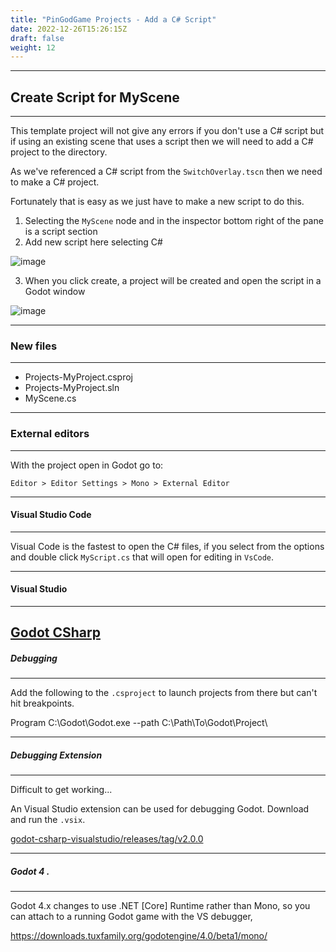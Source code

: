 ```yaml
---
title: "PinGodGame Projects - Add a C# Script"
date: 2022-12-26T15:26:15Z
draft: false
weight: 12
---
```

---
## Create Script for MyScene
---

This template project will not give any errors if you don't use a C# script but if using an existing scene that uses a script then we will need to add a C# project to the directory.

As we've referenced a C# script from the `SwitchOverlay.tscn` then we need to make a C# project.

Fortunately that is easy as we just have to make a new script to do this.

1. Selecting the `MyScene` node and in the inspector bottom right of the pane is a script section
2. Add new script here selecting C#

![image](../../images/projects-using-pingod/project-new-script.jpg)

3. When you click create, a project will be created and open the script in a Godot window

![image](../../images/projects-using-pingod/project-new-script-open.jpg)

---
### New files
---

- Projects-MyProject.csproj
- Projects-MyProject.sln
- MyScene.cs

---
### External editors
---

With the project open in Godot go to:

`Editor > Editor Settings > Mono > External Editor`

---
#### Visual Studio Code
---

Visual Code is the fastest to open the C# files, if you select from the options and double click `MyScript.cs` that will open for editing in `VsCode`.

---
#### Visual Studio
---
[Godot CSharp](https://docs.godotengine.org/en/stable/tutorials/scripting/c_sharp/c_sharp_basics.html#visual-studio-windows-only)
---
##### Debugging
---

Add the following to the `.csproject` to launch projects from there but can't hit breakpoints.

<PropertyGroup>
    <StartAction>Program</StartAction>
    <StartProgram>C:\Godot\Godot.exe</StartProgram>
    <StartArguments>--path C:\Path\To\Godot\Project\</StartArguments>
</PropertyGroup>

---
##### Debugging Extension
---

Difficult to get working...

An Visual Studio extension can be used for debugging Godot. Download and run the `.vsix`. 

[godot-csharp-visualstudio/releases/tag/v2.0.0](https://github.com/godotengine/godot-csharp-visualstudio/releases/tag/v2.0.0)

---
##### Godot 4 .
---

Godot 4.x changes to use .NET [Core] Runtime rather than Mono, so you can attach to a running Godot game with the VS debugger,

https://downloads.tuxfamily.org/godotengine/4.0/beta1/mono/


